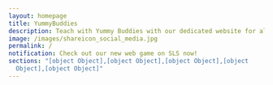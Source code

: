 ```yaml
---
layout: homepage
title: YummyBuddies
description: Teach with Yummy Buddies with our dedicated website for all our content.
image: /images/shareicon_social_media.jpg
permalink: /
notification: Check out our new web game on SLS now!
sections: "[object Object],[object Object],[object Object],[object
  Object],[object Object]"
---
```

